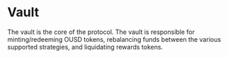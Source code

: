 # Vault

The vault is the core of the protocol. The vault is responsible for minting/redeeming OUSD tokens, rebalancing funds between the various supported strategies, and liquidating rewards tokens.



